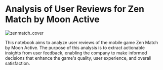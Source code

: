 # Analysis of User Reviews for Zen Match by Moon Active

![zenmatch_cover](https://github.com/user-attachments/assets/cecf56a0-55cf-4b31-b662-4489903ad28d)

This notebook aims to analyze user reviews of the mobile game Zen Match by Moon Active. The purpose of this analysis is to extract actionable insights from user feedback, enabling the company to make informed decisions that enhance the game's quality, user experience, and overall satisfaction.

